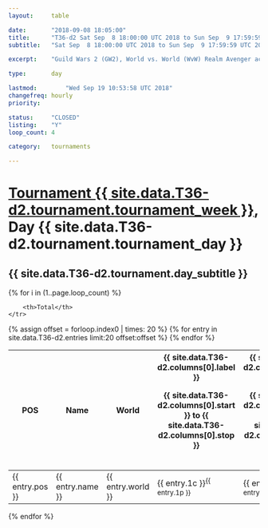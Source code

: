 ```yaml
---
layout: 	table

date: 		"2018-09-08 18:05:00"
title: 		"T36-d2 Sat Sep  8 18:00:00 UTC 2018 to Sun Sep  9 17:59:59 UTC 2018"
subtitle: 	"Sat Sep  8 18:00:00 UTC 2018 to Sun Sep  9 17:59:59 UTC 2018"

excerpt:    "Guild Wars 2 (GW2), World vs. World (WvW) Realm Avenger achivement Tournament. \"Every Kill Counts\""

type:       day

lastmod: 		"Wed Sep 19 10:53:58 UTC 2018"
changefreq: hourly
priority:   

status:     "CLOSED"
listing:    "Y"
loop_count: 4

category: 	tournaments

---
```

<div class="table_header">
    <h1><a href="{{ site.data.T36-d2.tournament.week_url }}">Tournament {{ site.data.T36-d2.tournament.tournament_week }}</a>, Day {{ site.data.T36-d2.tournament.tournament_day }}</h1>
    <h2>{{ site.data.T36-d2.tournament.day_subtitle }}</h2> 
</div>

{% for i in (1..page.loop_count) %}
<br>
<table class="day_table">
  <colgroup>
    <col style="width:18px">
    <col style="width:55px">
    <col style="width:55px">
    <col style="width:12px">
    <col style="width:12px">
    <col style="width:12px">
    <col style="width:12px">
    <col style="width:12px">
    <col style="width:12px">
    <col style="width:12px">
    <col style="width:12px">
    <col style="width:12px">
    <col style="width:12px">
    <col style="width:12px">
    <col style="width:12px">
    <col style="width:12px">
    <col style="width:12px">
    <col style="width:12px">
    <col style="width:12px">
    <col style="width:12px">
    <col style="width:12px">
    <col style="width:12px">
    <col style="width:12px">
    <col style="width:12px">
    <col style="width:12px">
    <col style="width:12px">
    <col style="width:12px">
    <col style="width:18px">
  </colgroup>  
  <thead>
    <tr>
        <th>POS</th>
        <th class="AlignLeft">Name</th>
        <th class="AlignLeft">World</th>

<th><div class="label">{{ site.data.T36-d2.columns[0].label }}<p class="onhover">{{ site.data.T36-d2.columns[0].start }} to {{ site.data.T36-d2.columns[0].stop }}</p></div>​</th>
<th><div class="label">{{ site.data.T36-d2.columns[1].label }}<p class="onhover">{{ site.data.T36-d2.columns[1].start }} to {{ site.data.T36-d2.columns[1].stop }}</p></div>​</th>
<th><div class="label">{{ site.data.T36-d2.columns[2].label }}<p class="onhover">{{ site.data.T36-d2.columns[2].start }} to {{ site.data.T36-d2.columns[2].stop }}</p></div>​</th>
<th><div class="label">{{ site.data.T36-d2.columns[3].label }}<p class="onhover">{{ site.data.T36-d2.columns[3].start }} to {{ site.data.T36-d2.columns[3].stop }}</p></div>​</th>
<th><div class="label">{{ site.data.T36-d2.columns[4].label }}<p class="onhover">{{ site.data.T36-d2.columns[4].start }} to {{ site.data.T36-d2.columns[4].stop }}</p></div>​</th>
<th><div class="label">{{ site.data.T36-d2.columns[5].label }}<p class="onhover">{{ site.data.T36-d2.columns[5].start }} to {{ site.data.T36-d2.columns[5].stop }}</p></div>​</th>
<th><div class="label">{{ site.data.T36-d2.columns[6].label }}<p class="onhover">{{ site.data.T36-d2.columns[6].start }} to {{ site.data.T36-d2.columns[6].stop }}</p></div>​</th>
<th><div class="label">{{ site.data.T36-d2.columns[7].label }}<p class="onhover">{{ site.data.T36-d2.columns[7].start }} to {{ site.data.T36-d2.columns[7].stop }}</p></div>​</th>
<th><div class="label">{{ site.data.T36-d2.columns[8].label }}<p class="onhover">{{ site.data.T36-d2.columns[8].start }} to {{ site.data.T36-d2.columns[8].stop }}</p></div>​</th>
<th><div class="label">{{ site.data.T36-d2.columns[9].label }}<p class="onhover">{{ site.data.T36-d2.columns[9].start }} to {{ site.data.T36-d2.columns[9].stop }}</p></div>​</th>
<th><div class="label">{{ site.data.T36-d2.columns[10].label }}<p class="onhover">{{ site.data.T36-d2.columns[10].start }} to {{ site.data.T36-d2.columns[10].stop }}</p></div>​</th>

<th><div class="label">{{ site.data.T36-d2.columns[11].label }}<p class="onhover">{{ site.data.T36-d2.columns[11].start }} to {{ site.data.T36-d2.columns[11].stop }}</p></div>​</th>
<th><div class="label">{{ site.data.T36-d2.columns[12].label }}<p class="onhover">{{ site.data.T36-d2.columns[12].start }} to {{ site.data.T36-d2.columns[12].stop }}</p></div>​</th>
<th><div class="label">{{ site.data.T36-d2.columns[13].label }}<p class="onhover">{{ site.data.T36-d2.columns[13].start }} to {{ site.data.T36-d2.columns[13].stop }}</p></div>​</th>
<th><div class="label">{{ site.data.T36-d2.columns[14].label }}<p class="onhover">{{ site.data.T36-d2.columns[14].start }} to {{ site.data.T36-d2.columns[14].stop }}</p></div>​</th>
<th><div class="label">{{ site.data.T36-d2.columns[15].label }}<p class="onhover">{{ site.data.T36-d2.columns[15].start }} to {{ site.data.T36-d2.columns[15].stop }}</p></div>​</th>
<th><div class="label">{{ site.data.T36-d2.columns[16].label }}<p class="onhover">{{ site.data.T36-d2.columns[16].start }} to {{ site.data.T36-d2.columns[16].stop }}</p></div>​</th>
<th><div class="label">{{ site.data.T36-d2.columns[17].label }}<p class="onhover">{{ site.data.T36-d2.columns[17].start }} to {{ site.data.T36-d2.columns[17].stop }}</p></div>​</th>
<th><div class="label">{{ site.data.T36-d2.columns[18].label }}<p class="onhover">{{ site.data.T36-d2.columns[18].start }} to {{ site.data.T36-d2.columns[18].stop }}</p></div>​</th>
<th><div class="label">{{ site.data.T36-d2.columns[19].label }}<p class="onhover">{{ site.data.T36-d2.columns[19].start }} to {{ site.data.T36-d2.columns[19].stop }}</p></div>​</th>
<th><div class="label">{{ site.data.T36-d2.columns[20].label }}<p class="onhover">{{ site.data.T36-d2.columns[20].start }} to {{ site.data.T36-d2.columns[20].stop }}</p></div>​</th>

<th><div class="label">{{ site.data.T36-d2.columns[21].label }}<p class="onhover">{{ site.data.T36-d2.columns[21].start }} to {{ site.data.T36-d2.columns[21].stop }}</p></div>​</th>
<th><div class="label">{{ site.data.T36-d2.columns[22].label }}<p class="onhover">{{ site.data.T36-d2.columns[22].start }} to {{ site.data.T36-d2.columns[22].stop }}</p></div>​</th>
<th><div class="label">{{ site.data.T36-d2.columns[23].label }}<p class="onhover">{{ site.data.T36-d2.columns[23].start }} to {{ site.data.T36-d2.columns[23].stop }}</p></div>​</th>

        <th>Total</th>
    </tr>
  </thead>
  {% assign offset = forloop.index0 | times: 20 %}
<tbody>
{% for entry in site.data.T36-d2.entries limit:20 offset:offset %}
  <tr>
    <td class="pl{{ entry.pos }}">{{ entry.pos }}</td>
    <td class="AlignLeft">{{ entry.name }}</td>
    <td class="AlignLeft">{{ entry.world }}</td>
    <td class="pl{{ entry.1p }}">{{ entry.1c }}<sup>{{ entry.1p }}</sup></td>
    <td class="pl{{ entry.2p }}">{{ entry.2c }}<sup>{{ entry.2p }}</sup></td>
    <td class="pl{{ entry.3p }}">{{ entry.3c }}<sup>{{ entry.3p }}</sup></td>
    <td class="pl{{ entry.4p }}">{{ entry.4c }}<sup>{{ entry.4p }}</sup></td>
    <td class="pl{{ entry.5p }}">{{ entry.5c }}<sup>{{ entry.5p }}</sup></td>
    <td class="pl{{ entry.6p }}">{{ entry.6c }}<sup>{{ entry.6p }}</sup></td>
    <td class="pl{{ entry.7p }}">{{ entry.7c }}<sup>{{ entry.7p }}</sup></td>
    <td class="pl{{ entry.8p }}">{{ entry.8c }}<sup>{{ entry.8p }}</sup></td>
    <td class="pl{{ entry.9p }}">{{ entry.9c }}<sup>{{ entry.9p }}</sup></td>
    <td class="pl{{ entry.10p }}">{{ entry.10c }}<sup>{{ entry.10p }}</sup></td>
    <td class="pl{{ entry.11p }}">{{ entry.11c }}<sup>{{ entry.11p }}</sup></td>
    <td class="pl{{ entry.12p }}">{{ entry.12c }}<sup>{{ entry.12p }}</sup></td>
    <td class="pl{{ entry.13p }}">{{ entry.13c }}<sup>{{ entry.13p }}</sup></td>
    <td class="pl{{ entry.14p }}">{{ entry.14c }}<sup>{{ entry.14p }}</sup></td>
    <td class="pl{{ entry.15p }}">{{ entry.15c }}<sup>{{ entry.15p }}</sup></td>
    <td class="pl{{ entry.16p }}">{{ entry.16c }}<sup>{{ entry.16p }}</sup></td>
    <td class="pl{{ entry.17p }}">{{ entry.17c }}<sup>{{ entry.17p }}</sup></td>
    <td class="pl{{ entry.18p }}">{{ entry.18c }}<sup>{{ entry.18p }}</sup></td>
    <td class="pl{{ entry.19p }}">{{ entry.19c }}<sup>{{ entry.19p }}</sup></td>
    <td class="pl{{ entry.20p }}">{{ entry.20c }}<sup>{{ entry.20p }}</sup></td>
    <td class="pl{{ entry.21p }}">{{ entry.21c }}<sup>{{ entry.21p }}</sup></td>
    <td class="pl{{ entry.22p }}">{{ entry.22c }}<sup>{{ entry.22p }}</sup></td>
    <td class="pl{{ entry.23p }}">{{ entry.23c }}<sup>{{ entry.23p }}</sup></td>
    <td class="pl{{ entry.24p }}">{{ entry.24c }}<sup>{{ entry.24p }}</sup></td>
    <td>{{ entry.total }}</td>
  </tr>
{% endfor %}  
</tbody>
</table>
<div class="leaderboard"></div>
{% endfor %}

<div class="commentary">
</div>



